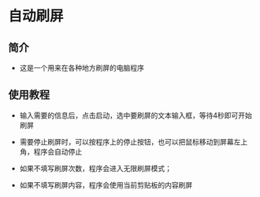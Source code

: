 # 自动刷屏

## 简介

* 这是一个用来在各种地方刷屏的电脑程序

## 使用教程

* 输入需要的信息后，点击启动，选中要刷屏的文本输入框，等待4秒即可开始刷屏

* 需要停止刷屏时，可以按程序上的停止按钮，也可以把鼠标移动到屏幕左上角，程序会自动停止

* 如果不填写刷屏次数，程序会进入无限刷屏模式；

* 如果不填写刷屏内容，程序会使用当前剪贴板的内容刷屏